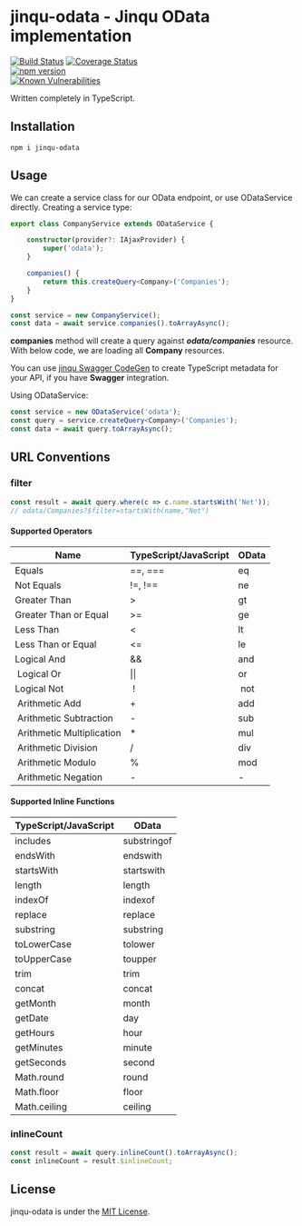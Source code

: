 # jinqu-odata - Jinqu OData implementation

[![Build Status](https://travis-ci.org/jin-qu/jinqu-odata.svg?branch=master)](https://travis-ci.org/jin-qu/jinqu-odata)
[![Coverage Status](https://coveralls.io/repos/github/jin-qu/jinqu-odata/badge.svg?branch=master)](https://coveralls.io/github/jin-qu/jinqu-odata?branch=master)	
[![npm version](https://badge.fury.io/js/jinqu-odata.svg)](https://badge.fury.io/js/jinqu-odata)	
<a href="https://snyk.io/test/npm/jinqu-odata"><img src="https://snyk.io/test/npm/jinqu-odata/badge.svg" alt="Known Vulnerabilities" data-canonical-src="https://snyk.io/test/npm/jinqu-odata" style="max-width:100%;"></a>

Written completely in TypeScript.

## Installation
```
npm i jinqu-odata
```

## Usage

We can create a service class for our OData endpoint, or use ODataService directly.
Creating a service type:

```typescript
export class CompanyService extends ODataService {

    constructor(provider?: IAjaxProvider) {
        super('odata');
    }

    companies() {
        return this.createQuery<Company>('Companies');
    }
}

const service = new CompanyService();
const data = await service.companies().toArrayAsync();
```

**companies** method will create a query against ***odata/companies*** resource.
With below code, we are loading all **Company** resources.

You can use [jinqu Swagger CodeGen](https://github.com/jin-qu/swagger-codegen/) to create TypeScript metadata for your API, if you have **Swagger** integration.

Using ODataService:

```typescript
const service = new ODataService('odata');
const query = service.createQuery<Company>('Companies');
const data = await query.toArrayAsync();
```

## URL Conventions

### filter

```typescript
const result = await query.where(c => c.name.startsWith('Net'));
// odata/Companies?$filter=startsWith(name,"Net")
```

#### Supported Operators

| Name | TypeScript/JavaScript | OData |
| ---- | --------------------- | ----- |
| Equals | ==, === | eq |
| Not Equals | !=, !== | ne |
| Greater Than | > | gt |
| Greater Than or Equal | >= | ge |
| Less Than | < | lt |
| Less Than or Equal | <= | le |
| Logical And | && | and |
| Logical Or | \|\| | or |
| Logical Not | ! | not |
| Arithmetic Add | + | add |
| Arithmetic Subtraction | - | sub |
| Arithmetic Multiplication | * | mul |
| Arithmetic Division | / | div |
| Arithmetic Modulo | % | mod |
| Arithmetic Negation | - | - |

#### Supported Inline Functions

| TypeScript/JavaScript | OData |
| --------------------- | ----- |
| includes | substringof |
| endsWith | endswith |
| startsWith | startswith |
| length | length |
| indexOf | indexof |
| replace | replace |
| substring | substring |
| toLowerCase | tolower |
| toUpperCase | toupper |
| trim | trim |
| concat | concat |
| getMonth | month |
| getDate | day |
| getHours | hour |
| getMinutes | minute |
| getSeconds | second |
| Math.round | round |
| Math.floor | floor |
| Math.ceiling | ceiling |

### inlineCount

```typescript
const result = await query.inlineCount().toArrayAsync();
const inlineCount = result.$inlineCount;
```

## 

## License

jinqu-odata is under the [MIT License](LICENSE).
